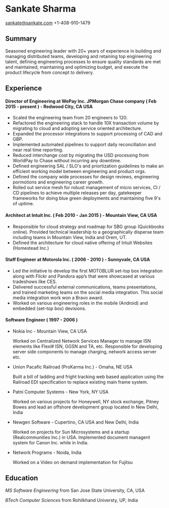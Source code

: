 # Sankate Sharma

sankate@sankate.com   +1-408-910-1479

## Summary

Seasoned engineering leader with 20+ years of experience in building and managing distributed teams, developing and retaining top engineering talent, defining engineering processes to ensure quality standards are met and maintained, maintaining and optimizing budget, and execute the product lifecycle from concept to delivery.

## Experience

#### Director of Engineering at WePay Inc. JPMorgan Chase company ( Feb 2015 - present ) - Redwood City, CA USA

- Scaled the engineering team from 20 engineers to 120.
- Refactored the engineering stack to handle 10X transaction volume by migrating to cloud and adopting service oriented architecture. 
- Expanded the processor integrations to support processing of CAD and GBP.
- Implemented automated pipelines to support daily reconcillation and near real time reporting.
- Reduced interchange cost by migrating the USD processing from WorldPay to Chase without incurring any downtime. 
- Defined engineering SAL / SLO's and priortization guidelines to make an efficient working model between engineering and product orgs.
- Defined the company wide processes for design reviews, engineering pormotions and engineering career growth. 
- Rolled out service mesh for robust management of micro services, CI / CD pipelines to achieve multiple releases per day, gatekeeper frameworks for doing blue green deployments and maintaining five 9's of uptime. 

#### Architect at Intuit Inc.  ( Feb 2010 - Jan 2015 ) - Mountain View, CA USA

- Responsible for cloud strategy and roadmap for SBG group (Quickbooks online). Provided technical leadership to a geographically disperse team including teams in Mountain View, India and Orem, UT.
- Defined the architecture for cloud native offering of Intuit Websites (Homestead Inc.)

#### Staff Engineer at Motorola Inc. ( 2006 - 2010 ) - Sunnyvale, CA USA

- Led the initiative to develop the first MOTOBLUR set-top box integration along with Flickr and Pandora app’s that were showcased at various tradeshows like CES. 
- Delivered successful external communications, teams presentations, and trained marketing teams on the social media integration. This social media integration work won a Bravo award.
- Worked on various engineering roles in the mobile (Android) and embedded (set-top box) devisions. 

#### Software Engineer ( 1997 - 2006 )

- Nokia Inc - Mountain View, CA USA

  Worked on Centralized Network Services Manager to manage ISN elements like Flexi# ISN, GGSN and TA, etc. Responsible for developing server side components to manage charging, network access server etc.

- Union Pacafic Railroad (ProKarma Inc.) - Omaha, NE USA
  
  Built a bill of ladding and fright tracking web based application using the Railroad EDI specification to replace existing main frame system.
  
- Patni Computer Systems - New York, NY USA
  
  Worked on various projects for Honeywell, NY stock exchange, Pitney Bowes and lead an offshore development group located in New Delhi, India
  
- Newgen Software - Cupertino, CA USA and New Delhi, India
  
  Worked on projects for Sun Microsystems and a startup (Realcommunities Inc.) in USA. Implemented document managent system for Canon Inc. while in India.
  
- Network Programs - Noida, India
  
  Worked on a Video on demand implementation for Fujitsu 

## Education

*MS Software Engineering* from San Jose State University, CA, USA

*BTech Computer Sciences* from Rohilkhand Universty, UP, India


